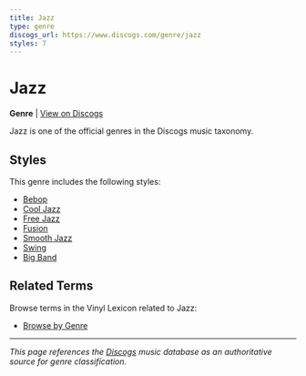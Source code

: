 ```yaml
---
title: Jazz
type: genre
discogs_url: https://www.discogs.com/genre/jazz
styles: 7
---
```


# Jazz

**Genre** | [View on Discogs](https://www.discogs.com/genre/jazz)

Jazz is one of the official genres in the Discogs music taxonomy.

## Styles

This genre includes the following styles:

- [Bebop](../styles/bebop.md)
- [Cool Jazz](../styles/cool-jazz.md)
- [Free Jazz](../styles/free-jazz.md)
- [Fusion](../styles/fusion.md)
- [Smooth Jazz](../styles/smooth-jazz.md)
- [Swing](../styles/swing.md)
- [Big Band](../styles/big-band.md)

## Related Terms

Browse terms in the Vinyl Lexicon related to Jazz:

- [Browse by Genre](../tags/genres.md)

---

*This page references the [Discogs](https://www.discogs.com/genre/jazz) music database as an authoritative source for genre classification.*
